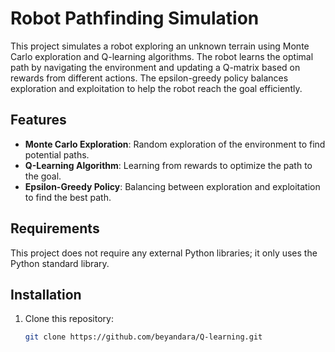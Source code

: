 # Robot Pathfinding Simulation

This project simulates a robot exploring an unknown terrain using Monte Carlo exploration and Q-learning algorithms. The robot learns the optimal path by navigating the environment and updating a Q-matrix based on rewards from different actions. The epsilon-greedy policy balances exploration and exploitation to help the robot reach the goal efficiently.

## Features

- **Monte Carlo Exploration**: Random exploration of the environment to find potential paths.
- **Q-Learning Algorithm**: Learning from rewards to optimize the path to the goal.
- **Epsilon-Greedy Policy**: Balancing between exploration and exploitation to find the best path.

## Requirements

This project does not require any external Python libraries; it only uses the Python standard library.

## Installation

1. Clone this repository:
   ```bash
   git clone https://github.com/beyandara/Q-learning.git
